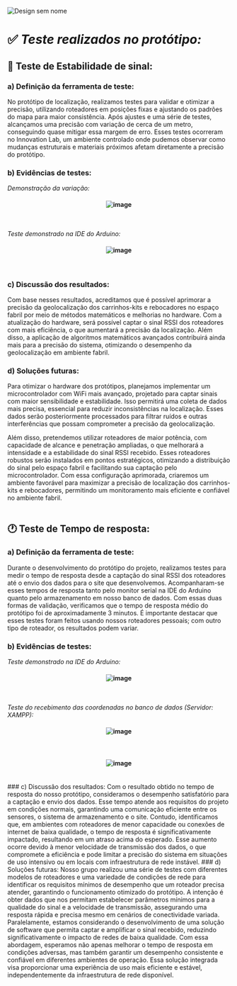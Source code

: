 ![Design sem nome](https://github.com/user-attachments/assets/d5365aa3-6853-4153-ab99-a2a3dfd11f53)
<br>
# :white_check_mark: *Teste realizados no protótipo:* 

## 📶  **Teste de Estabilidade de sinal:**

### a) Definição da ferramenta de teste:
No protótipo de localização, realizamos testes para validar e otimizar a precisão, utilizando roteadores em posições fixas e ajustando os padrões do mapa para maior consistência. Após ajustes e uma série de testes, alcançamos uma precisão com variação de cerca de um metro, conseguindo quase mitigar essa margem de erro. Esses testes ocorreram no Innovation Lab, um ambiente controlado onde pudemos observar como mudanças estruturais e materiais próximos afetam diretamente a precisão do protótipo.
<br>
### b) Evidências de testes:
*Demonstração da variação:*
<h4 align="center"> 
  
![image](https://github.com/user-attachments/assets/975304c5-b855-4620-8ae1-e5bb47289aad)

</h4>
<br>

*Teste demonstrado na IDE do Arduino:*
<h4 align="center"> 
  
![image](https://github.com/user-attachments/assets/fec5aff0-7b30-4ddd-8ec7-7a50f97e541f)
</h4>
<br>

### c) Discussão dos resultados: 
Com base nesses resultados, acreditamos que é possível aprimorar a precisão da geolocalização dos carrinhos-kits e rebocadores no espaço fabril por meio de métodos matemáticos e melhorias no hardware. Com a atualização do hardware, será possível captar o sinal RSSI dos roteadores com mais eficiência, o que aumentará a precisão da localização. Além disso, a aplicação de algoritmos matemáticos avançados contribuirá ainda mais para a precisão do sistema, otimizando o desempenho da geolocalização em ambiente fabril.
<br>
### d) Soluções futuras: 
Para otimizar o hardware dos protótipos, planejamos implementar um microcontrolador com WiFi mais avançado, projetado para captar sinais com maior sensibilidade e estabilidade. Isso permitirá uma coleta de dados mais precisa, essencial para reduzir inconsistências na localização. Esses dados serão posteriormente processados para filtrar ruídos e outras interferências que possam comprometer a precisão da geolocalização.

Além disso, pretendemos utilizar roteadores de maior potência, com capacidade de alcance e penetração ampliadas, o que melhorará a intensidade e a estabilidade do sinal RSSI recebido. Esses roteadores robustos serão instalados em pontos estratégicos, otimizando a distribuição do sinal pelo espaço fabril e facilitando sua captação pelo microcontrolador. Com essa configuração aprimorada, criaremos um ambiente favorável para maximizar a precisão de localização dos carrinhos-kits e rebocadores, permitindo um monitoramento mais eficiente e confiável no ambiente fabril.
<br>
<br>

## 🕐 **Teste de Tempo de resposta:**

### a) Definição da ferramenta de teste:
Durante o desenvolvimento do protótipo do projeto, realizamos testes para medir o tempo de resposta desde a captação do sinal RSSI dos roteadores até o envio dos dados para o site que desenvolvemos. Acompanharam-se esses tempos de resposta tanto pelo monitor serial na IDE do Arduino quanto pelo armazenamento em nosso banco de dados. Com essas duas formas de validação, verificamos que o tempo de resposta médio do protótipo foi de aproximadamente 3 minutos. É importante destacar que esses testes foram feitos usando nossos roteadores pessoais; com outro tipo de roteador, os resultados podem variar.
### b) Evidências de testes:
*Teste demonstrado na IDE do Arduino:*
<h4 align="center"> 
  
![image](https://github.com/user-attachments/assets/b9aeba21-4bdc-4d9a-9035-63bb4909a9ec)
</h4>
<br>

*Teste do recebimento das coordenadas no banco de dados (Servidor: XAMPP):*
<h4 align="center"> 
  
![image](https://github.com/user-attachments/assets/8735161f-4769-42f2-ba23-75eb0c86f193)

</h4>
<br>

<h4 align="center"> 
  
![image](https://github.com/user-attachments/assets/60873ada-b46e-4f30-8a9f-51a00c7a0ab3)

</h4>
<br>
### c) Discussão dos resultados: 
Com o resultado obtido no tempo de resposta do nosso protótipo, consideramos o desempenho satisfatório para a captação e envio dos dados. Esse tempo atende aos requisitos do projeto em condições normais, garantindo uma comunicação eficiente entre os sensores, o sistema de armazenamento e o site. Contudo, identificamos que, em ambientes com roteadores de menor capacidade ou conexões de internet de baixa qualidade, o tempo de resposta é significativamente impactado, resultando em um atraso acima do esperado. Esse aumento ocorre devido à menor velocidade de transmissão dos dados, o que compromete a eficiência e pode limitar a precisão do sistema em situações de uso intensivo ou em locais com infraestrutura de rede instável.
### d) Soluções futuras: 
Nosso grupo realizou uma série de testes com diferentes modelos de roteadores e uma variedade de condições de rede para identificar os requisitos mínimos de desempenho que um roteador precisa atender, garantindo o funcionamento otimizado do protótipo. A intenção é obter dados que nos permitam estabelecer parâmetros mínimos para a qualidade do sinal e a velocidade de transmissão, assegurando uma resposta rápida e precisa mesmo em cenários de conectividade variada. Paralelamente, estamos considerando o desenvolvimento de uma solução de software que permita captar e amplificar o sinal recebido, reduzindo significativamente o impacto de redes de baixa qualidade. Com essa abordagem, esperamos não apenas melhorar o tempo de resposta em condições adversas, mas também garantir um desempenho consistente e confiável em diferentes ambientes de operação. Essa solução integrada visa proporcionar uma experiência de uso mais eficiente e estável, independentemente da infraestrutura de rede disponível.
